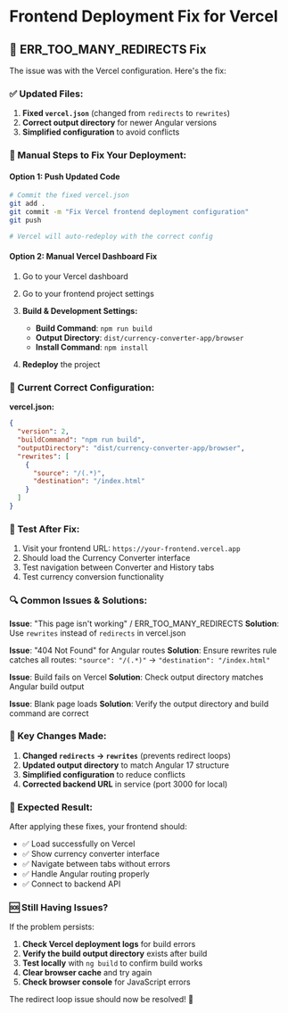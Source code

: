# Frontend Deployment Fix for Vercel

## 🚨 ERR_TOO_MANY_REDIRECTS Fix

The issue was with the Vercel configuration. Here's the fix:

### ✅ Updated Files:

1. **Fixed `vercel.json`** (changed from `redirects` to `rewrites`)
2. **Correct output directory** for newer Angular versions
3. **Simplified configuration** to avoid conflicts

### 🔧 Manual Steps to Fix Your Deployment:

#### Option 1: Push Updated Code
```bash
# Commit the fixed vercel.json
git add .
git commit -m "Fix Vercel frontend deployment configuration"
git push

# Vercel will auto-redeploy with the correct config
```

#### Option 2: Manual Vercel Dashboard Fix
1. Go to your Vercel dashboard
2. Go to your frontend project settings
3. **Build & Development Settings:**
   - **Build Command**: `npm run build`
   - **Output Directory**: `dist/currency-converter-app/browser`
   - **Install Command**: `npm install`

4. **Redeploy** the project

### 📁 Current Correct Configuration:

**vercel.json:**
```json
{
  "version": 2,
  "buildCommand": "npm run build",
  "outputDirectory": "dist/currency-converter-app/browser",
  "rewrites": [
    {
      "source": "/(.*)",
      "destination": "/index.html"
    }
  ]
}
```

### 🧪 Test After Fix:

1. Visit your frontend URL: `https://your-frontend.vercel.app`
2. Should load the Currency Converter interface
3. Test navigation between Converter and History tabs
4. Test currency conversion functionality

### 🔍 Common Issues & Solutions:

**Issue**: "This page isn't working" / ERR_TOO_MANY_REDIRECTS
**Solution**: Use `rewrites` instead of `redirects` in vercel.json

**Issue**: "404 Not Found" for Angular routes
**Solution**: Ensure rewrites rule catches all routes: `"source": "/(.*)"` → `"destination": "/index.html"`

**Issue**: Build fails on Vercel
**Solution**: Check output directory matches Angular build output

**Issue**: Blank page loads
**Solution**: Verify the output directory and build command are correct

### 🎯 Key Changes Made:

1. **Changed `redirects` → `rewrites`** (prevents redirect loops)
2. **Updated output directory** to match Angular 17 structure
3. **Simplified configuration** to reduce conflicts
4. **Corrected backend URL** in service (port 3000 for local)

### 🚀 Expected Result:

After applying these fixes, your frontend should:
- ✅ Load successfully on Vercel
- ✅ Show currency converter interface
- ✅ Navigate between tabs without errors
- ✅ Handle Angular routing properly
- ✅ Connect to backend API

### 🆘 Still Having Issues?

If the problem persists:

1. **Check Vercel deployment logs** for build errors
2. **Verify the build output directory** exists after build
3. **Test locally** with `ng build` to confirm build works
4. **Clear browser cache** and try again
5. **Check browser console** for JavaScript errors

The redirect loop issue should now be resolved! 🎉
